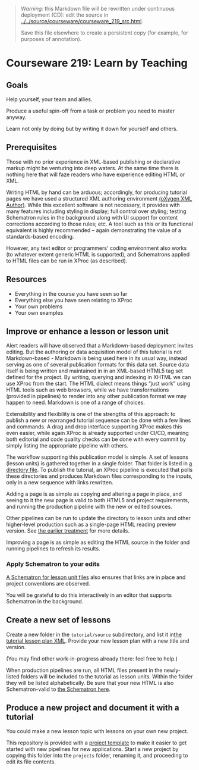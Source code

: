 

> *Warning:* this Markdown file will be rewritten under continuous deployment (CD): edit the source in [../../source/courseware/courseware_219_src.html](../../source/courseware/courseware_219_src.html).
> 
> Save this file elsewhere to create a persistent copy (for example, for purposes of annotation).

# Courseware 219: Learn by Teaching

## Goals

Help yourself, your team and allies.

Produce a useful spin-off from a task or problem you need to master anyway.

Learn not only by doing but by writing it down for yourself and others.

## Prerequisites

Those with no prior experience in XML-based publishing or declarative markup might be venturing into deep waters. At the same time there is nothing here that will faze readers who have experience editing HTML or XML.

Writing HTML by hand can be arduous; accordingly, for producing tutorial pages we have used a structured XML authoring environment [(oXygen XML Author)](https://www.oxygenxml.com/xml_author.html). While this excellent software is not necessary, it provides with many features including styling in display; full control over styling; testing Schematron rules in the background along with UI support for content corrections according to those rules; etc. A tool such as this or its functional equivalent is highly recommended – again demonstrating the value of a standards-based encoding.

However, any text editor or programmers' coding environment also works (to whatever extent generic HTML is supported), and Schematrons applied to HTML files can be run in XProc (as described).

## Resources

* Everything in the course you have seen so far
* Everything else you have seen relating to XProc
* Your own problems
* Your own examples

## Improve or enhance a lesson or lesson unit

Alert readers will have observed that a Markdown-based deployment invites editing. But the authoring or data acquisition model of this tutorial is not Markdown-based - Markdown is being used here in its usual way, instead serving as one of several publication formats for this data set. Source data itself is being written and maintained in in an XML-based HTML5 tag set defined for the project. By writing, querying and indexing in XHTML we can use XProc from the start. The HTML dialect means things &ldquo;just work&rdquo; using HTML tools such as web browsers, while we have transformations (provided in pipelines) to render into any other publication format we may happen to need. Markdown is one of a range of choices.

Extensibility and flexibility is one of the strengths of this approach: to publish a new or rearranged tutorial sequence can be done with a few lines and commands. A drag and drop interface supporting XProc makes this even easier, while again XProc is already supported under CI/CD, meaning both editorial and code quality checks can be done with every commit by simply listing the appropriate pipeline with others.

The workflow supporting this publication model is simple. A set of lessons (lesson units) is gathered together in a single folder. That folder is listed in [a directory file](../../lesson-plan.xml). To publish the tutorial, an XProc pipeline is executed that polls these directories and produces Markdown files corresponding to the inputs, only in a new sequence with links rewritten.

Adding a page is as simple as copying and altering a page in place, and seeing to it the new page is valid to both HTML5 and project requirements, and running the production pipeline with the new or edited sources.

Other pipelines can be run to update the directory to lesson units and other higher-level production such as a single-page HTML reading preview version. See [the                earlier treatment](courseware_101.md) for more details.

Improving a page is as simple as editing the HTML source in the folder and running pipelines to refresh its results.

### Apply Schematron to your edits

[A Schematron for lesson unit files](../../src/lesson-html.sch) also ensures that links are in place and project conventions are observed.

You will be grateful to do this interactively in an editor that supports Schematron in the background.

## Create a new set of lessons

Create a new folder in the `tutorial/source` subdirectory, and list it in[the tutorial lesson plan XML](../../lesson-plan.xml). Provide your new lesson plan with a new title and version.

(You may find other work-in-progress already there: feel free to help.)

When production pipelines are run, all HTML files present in the newly-listed folders will be included to the tutorial as lesson units. Within the folder they will be listed alphabetically. Be sure that your new HTML is also Schematron-valid to [the Schematron here](../../src/lesson-html.sch).

## Produce a new project and document it with a tutorial

You could make a new lesson topic with lessons on your own new project.

This repository is provided with a [project template](../../../project-template/readme.md) to make it easier to get started with new pipelines for new applications. Start a new project by copying this folder into the `projects` folder, renaming it, and proceeding to edit its file contents.
